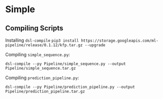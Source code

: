 # Simple

## Compiling Scripts

Installing `dsl-compile` `pip3 install https://storage.googleapis.com/ml-pipeline/release/0.1.12/kfp.tar.gz --upgrade`

Compiling `simple_sequence.py`:

`dsl-compile --py Pipeline/simple_sequence.py --output Pipeline/simple_sequence.tar.gz`

Compiling `prediction_pipeline.py`:

`dsl-compile --py Pipeline/prediction_pipeline.py --output Pipeline/prediction_pipeline.tar.gz`
